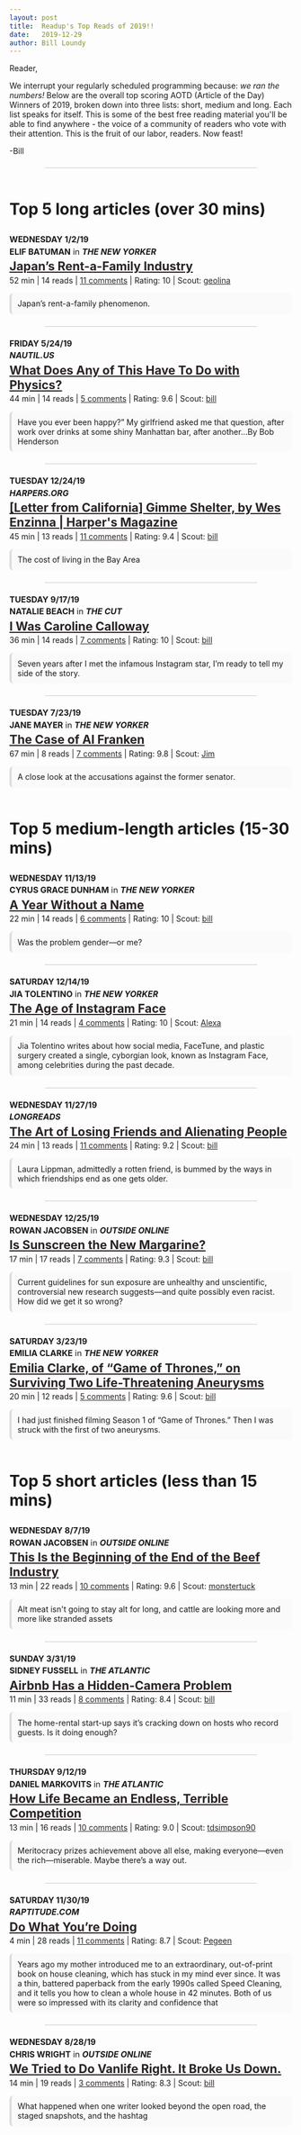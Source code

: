```yaml
---
layout: post
title:  Readup's Top Reads of 2019!!
date:   2019-12-29
author: Bill Loundy
---
```

<p>Reader,</p>

<p>We interrupt your regularly scheduled programming because: <em>we ran the numbers!</em> Below are the overall top scoring AOTD (Article of the Day) Winners of 2019, broken down into three lists: short, medium and long. Each list speaks for itself. This is some of the best free reading material you'll be able to find anywhere - the voice of a community of readers who vote with their attention. This is the fruit of our labor, readers. Now feast!</p>

<p>-Bill</p>

<div style="width:75%;margin:1.5em auto;border-bottom:1px solid #ccc;"></div>

<h1 style="margin:2em 0 1em 0;">Top 5 long articles (over 30 mins)</h1>

<div style="margin:1em 0;">
	<div style="margin-bottom:0.25em;">
		<span style="text-transform:uppercase;font-size:11pt;font-weight:bold;">Wednesday 1/2/19</span>
	</div>
		<div style="margin-bottom:0.25em;">
				<span style="text-transform:uppercase;font-size:11pt;font-weight:bold;">Elif Batuman</span>
				<span style="font-size:11pt;"> in </span>
				<span style="text-transform:uppercase;font-size:11pt;font-weight:bold;font-style:italic;">The New Yorker</span>
		</div>
	<div style="margin-bottom:0.25em;">
		<a href="https://readup.com/read/the-new-yorker/japans-rent-a-family-industry" style="text-decoration:underline;font-size:16pt;font-weight:bold;color:#2A2326;">Japan&#x2019;s Rent-a-Family Industry</a>
	</div>
	<div>
		52 min | 
		14 reads | 
		<a href="https://readup.com/comments/the-new-yorker/japans-rent-a-family-industry" style="text-decoration:underline;color:#2A2326;">11 comments</a>
 | Rating: 10 | Scout: <a href="https://readup.com/@geolina" style="text-decoration:underline;color:#2A2326;">geolina</a>	</div>

<div style="margin:1em 0;padding:0.75em;border-left:0.3em solid #ddd;border-radius:0.5em;background-color:#fafafa;">Japan&#x2019;s rent-a-family phenomenon.</div></div><div style="width:75%;margin:1.5em auto;border-bottom:1px solid #ccc;"></div>

<div style="margin:1em 0;">
	<div style="margin-bottom:0.25em;">
		<span style="text-transform:uppercase;font-size:11pt;font-weight:bold;">Friday 5/24/19</span>
	</div>
		<div style="margin-bottom:0.25em;">
				<span style="text-transform:uppercase;font-size:11pt;font-weight:bold;font-style:italic;">nautil.us</span>
		</div>
	<div style="margin-bottom:0.25em;">
		<a href="https://readup.com/read/nautilus/what-does-any-of-this-have-to-do-with-physics" style="text-decoration:underline;font-size:16pt;font-weight:bold;color:#2A2326;">What Does Any of This Have To Do with Physics?</a>
	</div>
	<div>
		44 min | 
		14 reads | 
		<a href="https://readup.com/comments/nautilus/what-does-any-of-this-have-to-do-with-physics" style="text-decoration:underline;color:#2A2326;">5 comments</a>
 | Rating: 9.6 | Scout: <a href="https://readup.com/@bill" style="text-decoration:underline;color:#2A2326;">bill</a>	</div>

<div style="margin:1em 0;padding:0.75em;border-left:0.3em solid #ddd;border-radius:0.5em;background-color:#fafafa;">Have you ever been happy?&#x201D; My girlfriend asked me that question, after work over drinks at some shiny Manhattan bar, after another&#x2026;By Bob Henderson </div></div><div style="width:75%;margin:1.5em auto;border-bottom:1px solid #ccc;"></div>

<div style="margin:1em 0;">
	<div style="margin-bottom:0.25em;">
		<span style="text-transform:uppercase;font-size:11pt;font-weight:bold;">Tuesday 12/24/19</span>
	</div>
		<div style="margin-bottom:0.25em;">
				<span style="text-transform:uppercase;font-size:11pt;font-weight:bold;font-style:italic;">harpers.org</span>
		</div>
	<div style="margin-bottom:0.25em;">
		<a href="https://readup.com/read/harpersorg/letter-from-california-gimme-shelter-by-wes-enzinna--harpers-magazine" style="text-decoration:underline;font-size:16pt;font-weight:bold;color:#2A2326;">[Letter from California] Gimme Shelter, by Wes Enzinna | Harper&#x27;s Magazine</a>
	</div>
	<div>
		45 min | 
		13 reads | 
		<a href="https://readup.com/comments/harpersorg/letter-from-california-gimme-shelter-by-wes-enzinna--harpers-magazine" style="text-decoration:underline;color:#2A2326;">11 comments</a>
 | Rating: 9.4 | Scout: <a href="https://readup.com/@bill" style="text-decoration:underline;color:#2A2326;">bill</a>	</div>

<div style="margin:1em 0;padding:0.75em;border-left:0.3em solid #ddd;border-radius:0.5em;background-color:#fafafa;">The cost of living in the Bay Area</div></div><div style="width:75%;margin:1.5em auto;border-bottom:1px solid #ccc;"></div>

<div style="margin:1em 0;">
	<div style="margin-bottom:0.25em;">
		<span style="text-transform:uppercase;font-size:11pt;font-weight:bold;">Tuesday 9/17/19</span>
	</div>
		<div style="margin-bottom:0.25em;">
				<span style="text-transform:uppercase;font-size:11pt;font-weight:bold;">Natalie Beach</span>
				<span style="font-size:11pt;"> in </span>
				<span style="text-transform:uppercase;font-size:11pt;font-weight:bold;font-style:italic;">The Cut</span>
		</div>
	<div style="margin-bottom:0.25em;">
		<a href="https://readup.com/read/the-cut/i-was-caroline-calloway" style="text-decoration:underline;font-size:16pt;font-weight:bold;color:#2A2326;">I Was Caroline Calloway</a>
	</div>
	<div>
		36 min | 
		14 reads | 
		<a href="https://readup.com/comments/the-cut/i-was-caroline-calloway" style="text-decoration:underline;color:#2A2326;">7 comments</a>
 | Rating: 10 | Scout: <a href="https://readup.com/@bill" style="text-decoration:underline;color:#2A2326;">bill</a>	</div>

<div style="margin:1em 0;padding:0.75em;border-left:0.3em solid #ddd;border-radius:0.5em;background-color:#fafafa;">Seven years after I met the infamous Instagram star, I&#x2019;m ready to tell my side of the story.</div></div><div style="width:75%;margin:1.5em auto;border-bottom:1px solid #ccc;"></div>

<div style="margin:1em 0;">
	<div style="margin-bottom:0.25em;">
		<span style="text-transform:uppercase;font-size:11pt;font-weight:bold;">Tuesday 7/23/19</span>
	</div>
		<div style="margin-bottom:0.25em;">
				<span style="text-transform:uppercase;font-size:11pt;font-weight:bold;">Jane Mayer</span>
				<span style="font-size:11pt;"> in </span>
				<span style="text-transform:uppercase;font-size:11pt;font-weight:bold;font-style:italic;">The New Yorker</span>
		</div>
	<div style="margin-bottom:0.25em;">
		<a href="https://readup.com/read/the-new-yorker/the-case-of-al-franken" style="text-decoration:underline;font-size:16pt;font-weight:bold;color:#2A2326;">The Case of Al Franken</a>
	</div>
	<div>
		67 min | 
		8 reads | 
		<a href="https://readup.com/comments/the-new-yorker/the-case-of-al-franken" style="text-decoration:underline;color:#2A2326;">7 comments</a>
 | Rating: 9.8 | Scout: <a href="https://readup.com/@Jim" style="text-decoration:underline;color:#2A2326;">Jim</a>	</div>

<div style="margin:1em 0;padding:0.75em;border-left:0.3em solid #ddd;border-radius:0.5em;background-color:#fafafa;">A close look at the accusations against the former senator.</div></div>

<h1 style="margin:2em 0 1em 0;">Top 5 medium-length articles (15-30 mins)</h1>

<div style="margin:1em 0;">
		<div style="margin-bottom:0.25em;">
			<span style="text-transform:uppercase;font-size:11pt;font-weight:bold;">Wednesday 11/13/19</span>
		</div>
			<div style="margin-bottom:0.25em;">
					<span style="text-transform:uppercase;font-size:11pt;font-weight:bold;">Cyrus Grace Dunham</span>
					<span style="font-size:11pt;"> in </span>
					<span style="text-transform:uppercase;font-size:11pt;font-weight:bold;font-style:italic;">The New Yorker</span>
			</div>
		<div style="margin-bottom:0.25em;">
			<a href="https://readup.com/read/the-new-yorker/a-year-without-a-name" style="text-decoration:underline;font-size:16pt;font-weight:bold;color:#2A2326;">A Year Without a Name</a>
		</div>
		<div>
			22 min | 
			14 reads | 
			<a href="https://readup.com/comments/the-new-yorker/a-year-without-a-name" style="text-decoration:underline;color:#2A2326;">6 comments</a>
	 | Rating: 10 | Scout: <a href="https://readup.com/@bill" style="text-decoration:underline;color:#2A2326;">bill</a>	</div>
	
<div style="margin:1em 0;padding:0.75em;border-left:0.3em solid #ddd;border-radius:0.5em;background-color:#fafafa;">Was the problem gender&#x2014;or me?</div></div><div style="width:75%;margin:1.5em auto;border-bottom:1px solid #ccc;"></div>

<div style="margin:1em 0;">
	<div style="margin-bottom:0.25em;">
		<span style="text-transform:uppercase;font-size:11pt;font-weight:bold;">Saturday 12/14/19</span>
	</div>
		<div style="margin-bottom:0.25em;">
				<span style="text-transform:uppercase;font-size:11pt;font-weight:bold;">Jia Tolentino</span>
				<span style="font-size:11pt;"> in </span>
				<span style="text-transform:uppercase;font-size:11pt;font-weight:bold;font-style:italic;">The New Yorker</span>
		</div>
	<div style="margin-bottom:0.25em;">
		<a href="https://readup.com/read/the-new-yorker/the-age-of-instagram-face" style="text-decoration:underline;font-size:16pt;font-weight:bold;color:#2A2326;">The Age of Instagram Face</a>
	</div>
	<div>
		21 min | 
		14 reads | 
		<a href="https://readup.com/comments/the-new-yorker/the-age-of-instagram-face" style="text-decoration:underline;color:#2A2326;">4 comments</a>
	| Rating: 10 | Scout: <a href="https://readup.com/@Alexa" style="text-decoration:underline;color:#2A2326;">Alexa</a>	</div>

<div style="margin:1em 0;padding:0.75em;border-left:0.3em solid #ddd;border-radius:0.5em;background-color:#fafafa;">Jia Tolentino writes about how social media, FaceTune, and plastic surgery created a single, cyborgian look, known as Instagram Face, among celebrities during the past decade.</div></div><div style="width:75%;margin:1.5em auto;border-bottom:1px solid #ccc;"></div>

<div style="margin:1em 0;">
	<div style="margin-bottom:0.25em;">
		<span style="text-transform:uppercase;font-size:11pt;font-weight:bold;">Wednesday 11/27/19</span>
	</div>
		<div style="margin-bottom:0.25em;">
				<span style="text-transform:uppercase;font-size:11pt;font-weight:bold;font-style:italic;">Longreads</span>
		</div>
	<div style="margin-bottom:0.25em;">
		<a href="https://readup.com/read/longreads/the-art-of-losing-friends-and-alienating-people" style="text-decoration:underline;font-size:16pt;font-weight:bold;color:#2A2326;">The Art of Losing Friends and Alienating&#xA0;People</a>
	</div>
	<div>
		24 min | 
		13 reads | 
		<a href="https://readup.com/comments/longreads/the-art-of-losing-friends-and-alienating-people" style="text-decoration:underline;color:#2A2326;">11 comments</a>
	| Rating: 9.2 | Scout: <a href="https://readup.com/@bill" style="text-decoration:underline;color:#2A2326;">bill</a>	</div>

<div style="margin:1em 0;padding:0.75em;border-left:0.3em solid #ddd;border-radius:0.5em;background-color:#fafafa;">Laura Lippman, admittedly a rotten friend, is bummed by the ways in which friendships end as one gets older.</div></div><div style="width:75%;margin:1.5em auto;border-bottom:1px solid #ccc;"></div>

<div style="margin:1em 0;">
	<div style="margin-bottom:0.25em;">
		<span style="text-transform:uppercase;font-size:11pt;font-weight:bold;">Wednesday 12/25/19</span>
	</div>
		<div style="margin-bottom:0.25em;">
				<span style="text-transform:uppercase;font-size:11pt;font-weight:bold;">Rowan Jacobsen</span>
				<span style="font-size:11pt;"> in </span>
				<span style="text-transform:uppercase;font-size:11pt;font-weight:bold;font-style:italic;">Outside Online</span>
		</div>
	<div style="margin-bottom:0.25em;">
		<a href="https://readup.com/read/outside-online/is-sunscreen-the-new-margarine" style="text-decoration:underline;font-size:16pt;font-weight:bold;color:#2A2326;">Is Sunscreen the New Margarine?</a>
	</div>
	<div>
		17 min | 
		17 reads | 
		<a href="https://readup.com/comments/outside-online/is-sunscreen-the-new-margarine" style="text-decoration:underline;color:#2A2326;">7 comments</a>
	| Rating: 9.3 | Scout: <a href="https://readup.com/@bill" style="text-decoration:underline;color:#2A2326;">bill</a>	</div>

<div style="margin:1em 0;padding:0.75em;border-left:0.3em solid #ddd;border-radius:0.5em;background-color:#fafafa;">Current guidelines for sun exposure are unhealthy and unscientific, controversial new research suggests&#x2014;and quite possibly even racist. How did we get it so wrong?</div></div><div style="width:75%;margin:1.5em auto;border-bottom:1px solid #ccc;"></div>

<div style="margin:1em 0;">
	<div style="margin-bottom:0.25em;">
		<span style="text-transform:uppercase;font-size:11pt;font-weight:bold;">Saturday 3/23/19</span>
	</div>
		<div style="margin-bottom:0.25em;">
				<span style="text-transform:uppercase;font-size:11pt;font-weight:bold;">Emilia Clarke</span>
				<span style="font-size:11pt;"> in </span>
				<span style="text-transform:uppercase;font-size:11pt;font-weight:bold;font-style:italic;">The New Yorker</span>
		</div>
	<div style="margin-bottom:0.25em;">
		<a href="https://readup.com/read/the-new-yorker/emilia-clarke-of-game-of-thrones-on-surviving-two-life-threatening-aneurysms" style="text-decoration:underline;font-size:16pt;font-weight:bold;color:#2A2326;">Emilia Clarke, of &#x201C;Game of Thrones,&#x201D; on Surviving Two Life-Threatening Aneurysms</a>
	</div>
	<div>
		20 min | 
		12 reads | 
		<a href="https://readup.com/comments/the-new-yorker/emilia-clarke-of-game-of-thrones-on-surviving-two-life-threatening-aneurysms" style="text-decoration:underline;color:#2A2326;">5 comments</a>
	| Rating: 9.6 | Scout: <a href="https://readup.com/@bill" style="text-decoration:underline;color:#2A2326;">bill</a>	</div>

<div style="margin:1em 0;padding:0.75em;border-left:0.3em solid #ddd;border-radius:0.5em;background-color:#fafafa;">I had just finished filming Season 1 of &#x201C;Game of Thrones.&#x201D; Then I was struck with the first of two aneurysms.</div></div>

<h1 style="margin:2em 0 1em 0;">Top 5 short articles (less than 15 mins)</h1>

<div style="margin:1em 0;">
		<div style="margin-bottom:0.25em;">
			<span style="text-transform:uppercase;font-size:11pt;font-weight:bold;">Wednesday 8/7/19</span>
		</div>
			<div style="margin-bottom:0.25em;">
					<span style="text-transform:uppercase;font-size:11pt;font-weight:bold;">Rowan Jacobsen</span>
					<span style="font-size:11pt;"> in </span>
					<span style="text-transform:uppercase;font-size:11pt;font-weight:bold;font-style:italic;">Outside Online</span>
			</div>
		<div style="margin-bottom:0.25em;">
			<a href="https://readup.com/read/outside-online/this-is-the-beginning-of-the-end-of-the-beef-industry" style="text-decoration:underline;font-size:16pt;font-weight:bold;color:#2A2326;">This Is the Beginning of the End of the Beef Industry</a>
		</div>
		<div>
			13 min | 
			22 reads | 
			<a href="https://readup.com/comments/outside-online/this-is-the-beginning-of-the-end-of-the-beef-industry" style="text-decoration:underline;color:#2A2326;">10 comments</a>
	 | Rating: 9.6 | Scout: <a href="https://readup.com/@monstertuck" style="text-decoration:underline;color:#2A2326;">monstertuck</a>	</div>
	
<div style="margin:1em 0;padding:0.75em;border-left:0.3em solid #ddd;border-radius:0.5em;background-color:#fafafa;">Alt meat isn&#x27;t going to stay alt for long,&#xA0;and cattle are looking more and more like stranded assets</div></div><div style="width:75%;margin:1.5em auto;border-bottom:1px solid #ccc;"></div>

<div style="margin:1em 0;">
	<div style="margin-bottom:0.25em;">
		<span style="text-transform:uppercase;font-size:11pt;font-weight:bold;">Sunday 3/31/19</span>
	</div>
		<div style="margin-bottom:0.25em;">
				<span style="text-transform:uppercase;font-size:11pt;font-weight:bold;">Sidney Fussell</span>
				<span style="font-size:11pt;"> in </span>
				<span style="text-transform:uppercase;font-size:11pt;font-weight:bold;font-style:italic;">The Atlantic</span>
		</div>
	<div style="margin-bottom:0.25em;">
		<a href="https://readup.com/read/the-atlantic/airbnb-has-a-hidden-camera-problem" style="text-decoration:underline;font-size:16pt;font-weight:bold;color:#2A2326;">Airbnb Has a Hidden-Camera Problem</a>
	</div>
	<div>
		11 min | 
		33 reads | 
		<a href="https://readup.com/comments/the-atlantic/airbnb-has-a-hidden-camera-problem" style="text-decoration:underline;color:#2A2326;">8 comments</a>
	| Rating: 8.4 | Scout: <a href="https://readup.com/@bill" style="text-decoration:underline;color:#2A2326;">bill</a>	</div>

<div style="margin:1em 0;padding:0.75em;border-left:0.3em solid #ddd;border-radius:0.5em;background-color:#fafafa;">The home-rental start-up says it&#x2019;s cracking down on hosts who record guests. Is it doing enough?</div></div><div style="width:75%;margin:1.5em auto;border-bottom:1px solid #ccc;"></div>

<div style="margin:1em 0;">
	<div style="margin-bottom:0.25em;">
		<span style="text-transform:uppercase;font-size:11pt;font-weight:bold;">Thursday 9/12/19</span>
	</div>
		<div style="margin-bottom:0.25em;">
				<span style="text-transform:uppercase;font-size:11pt;font-weight:bold;">Daniel Markovits</span>
				<span style="font-size:11pt;"> in </span>
				<span style="text-transform:uppercase;font-size:11pt;font-weight:bold;font-style:italic;">The Atlantic</span>
		</div>
	<div style="margin-bottom:0.25em;">
		<a href="https://readup.com/read/the-atlantic/how-life-became-an-endless-terrible-competition" style="text-decoration:underline;font-size:16pt;font-weight:bold;color:#2A2326;">How Life Became an Endless, Terrible Competition</a>
	</div>
	<div>
		13 min | 
		16 reads | 
		<a href="https://readup.com/comments/the-atlantic/how-life-became-an-endless-terrible-competition" style="text-decoration:underline;color:#2A2326;">10 comments</a>
	| Rating: 9.0 | Scout: <a href="https://readup.com/@tdsimpson90" style="text-decoration:underline;color:#2A2326;">tdsimpson90</a>	</div>

<div style="margin:1em 0;padding:0.75em;border-left:0.3em solid #ddd;border-radius:0.5em;background-color:#fafafa;">Meritocracy prizes achievement above all else, making everyone&#x2014;even the rich&#x2014;miserable. Maybe there&#x2019;s a way out.</div></div><div style="width:75%;margin:1.5em auto;border-bottom:1px solid #ccc;"></div>

<div style="margin:1em 0;">
	<div style="margin-bottom:0.25em;">
		<span style="text-transform:uppercase;font-size:11pt;font-weight:bold;">Saturday 11/30/19</span>
	</div>
		<div style="margin-bottom:0.25em;">
				<span style="text-transform:uppercase;font-size:11pt;font-weight:bold;font-style:italic;">Raptitude.com</span>
		</div>
	<div style="margin-bottom:0.25em;">
		<a href="https://readup.com/read/raptitudecom/do-what-youre-doing" style="text-decoration:underline;font-size:16pt;font-weight:bold;color:#2A2326;">Do What You&#x2019;re Doing</a>
	</div>
	<div>
		4 min | 
		28 reads | 
		<a href="https://readup.com/comments/raptitudecom/do-what-youre-doing" style="text-decoration:underline;color:#2A2326;">11 comments</a>
	| Rating: 8.7 | Scout: <a href="https://readup.com/@Pegeen" style="text-decoration:underline;color:#2A2326;">Pegeen</a>	</div>

<div style="margin:1em 0;padding:0.75em;border-left:0.3em solid #ddd;border-radius:0.5em;background-color:#fafafa;">Years ago my mother introduced me to an extraordinary, out-of-print book on house cleaning, which has stuck in my mind ever since. It was a thin, battered paperback from the early 1990s called Speed Cleaning, and it tells you how to clean a whole house in 42 minutes. Both of us were so impressed with its clarity and confidence that</div></div><div style="width:75%;margin:1.5em auto;border-bottom:1px solid #ccc;"></div>

<div style="margin:1em 0;">
	<div style="margin-bottom:0.25em;">
		<span style="text-transform:uppercase;font-size:11pt;font-weight:bold;">Wednesday 8/28/19</span>
	</div>
		<div style="margin-bottom:0.25em;">
				<span style="text-transform:uppercase;font-size:11pt;font-weight:bold;">Chris Wright</span>
				<span style="font-size:11pt;"> in </span>
				<span style="text-transform:uppercase;font-size:11pt;font-weight:bold;font-style:italic;">Outside Online</span>
		</div>
	<div style="margin-bottom:0.25em;">
		<a href="https://readup.com/read/outside-online/we-tried-to-do-vanlife-right-it-broke-us-down" style="text-decoration:underline;font-size:16pt;font-weight:bold;color:#2A2326;">We Tried to Do Vanlife Right. It Broke Us Down.</a>
	</div>
	<div>
		14 min | 
		19 reads | 
		<a href="https://readup.com/comments/outside-online/we-tried-to-do-vanlife-right-it-broke-us-down" style="text-decoration:underline;color:#2A2326;">3 comments</a>
	| Rating: 8.3 | Scout: <a href="https://readup.com/@bill" style="text-decoration:underline;color:#2A2326;">bill</a>	</div>

<div style="margin:1em 0;padding:0.75em;border-left:0.3em solid #ddd;border-radius:0.5em;background-color:#fafafa;">What happened when one writer looked beyond the open road, the staged snapshots, and the hashtag </div></div>